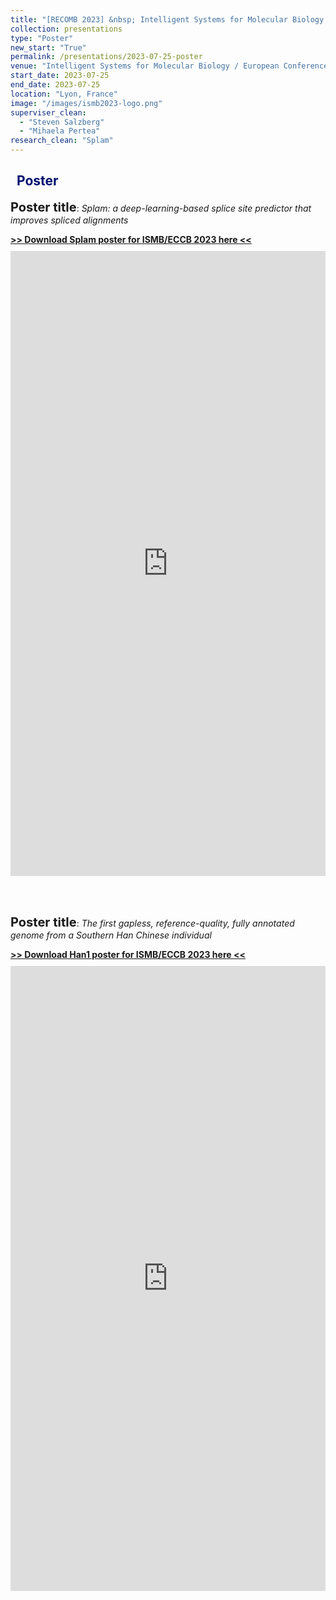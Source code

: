 ```yaml
---
title: "[RECOMB 2023] &nbsp; Intelligent Systems for Molecular Biology / European Conference on Computational Biology 2023"
collection: presentations
type: "Poster"
new_start: "True"
permalink: /presentations/2023-07-25-poster
venue: "Intelligent Systems for Molecular Biology / European Conference on Computational Biology (ISMB/ECCB 2023)"
start_date: 2023-07-25
end_date: 2023-07-25
location: "Lyon, France"
image: "/images/ismb2023-logo.png"
superviser_clean:
  - "Steven Salzberg"
  - "Mihaela Pertea"
research_clean: "Splam"
---
```


<h2 style="color: #000f70"> <i class="fas fa-dot-circle" style="font-size:18px;"></i> &nbsp;&nbsp;Poster </h2>

<b style="font-size:15pt">Poster title</b>: <i>Splam: a deep-learning-based splice site predictor that improves spliced alignments</i>

<div id="content_cv_pdf">
  <a href="https://storage.googleapis.com/storage.khchao.com/JHU%20PhD/ISMB-ECCB2023/splam_poster_ismb.pdf" target="_blan"><b> >> Download Splam poster for ISMB/ECCB 2023 here << </b></a>
  <p style="margin-top:10px">
    <iframe src="https://storage.googleapis.com/storage.khchao.com/JHU%20PhD/ISMB-ECCB2023/splam_poster_ismb.pdf" width="100%" height="1000" style="border:none;" scrolling="no"></iframe>
  </p>
</div>

<br>
<br>

<b style="font-size:15pt">Poster title</b>: <i>The first gapless, reference-quality, fully annotated genome from a Southern Han Chinese individual</i>

<div id="content_cv_pdf">
  <a href="https://storage.googleapis.com/storage.khchao.com/JHU%20PhD/ISMB-ECCB2023/Han1_poster_ismb.pdf" target="_blan"><b> >> Download Han1 poster for ISMB/ECCB 2023 here << </b></a>
  <p style="margin-top:10px">
    <iframe src="https://storage.googleapis.com/storage.khchao.com/JHU%20PhD/ISMB-ECCB2023/Han1_poster_ismb.pdf" width="100%" height="1000" style="border:none;" scrolling="no"></iframe>
  </p>
</div>
